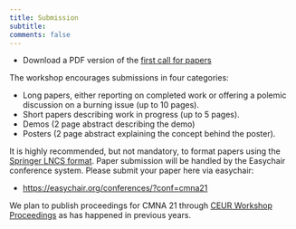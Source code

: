 ```yaml
---
title: Submission 
subtitle: 
comments: false
---
```



* Download a PDF version of the [first call for papers](/cmna21/assets/cfp/cfp1.pdf) 
<!--* Download a PDF version of the [second call for papers](http://arg.napier.ac.uk/events/cmna/assets/cfp/cfp2.pdf)-->


The workshop encourages submissions in four categories:

* Long papers, either reporting on completed work or offering a polemic discussion on a burning issue (up to 10 pages).
* Short papers describing work in progress (up to 5 pages).
* Demos (2 page abstract describing the demo)
* Posters (2 page abstract explaining the concept behind the poster).

It is highly recommended, but not mandatory, to format papers using the [Springer LNCS format](https://www.springer.com/gp/computer-science/lncs/conference-proceedings-guidelines). Paper submission will be handled by the Easychair conference system. Please submit your paper here via easychair: 

* https://easychair.org/conferences/?conf=cmna21

We plan to publish proceedings for CMNA 21 through [CEUR Workshop Proceedings](http://ceur-ws.org/) as has happened in previous years.

